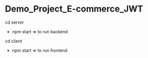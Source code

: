 # Demo_Project_E-commerce_JWT

cd server

 - npm start => to run backend


cd client

 - npm start => to run frontend
